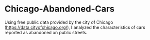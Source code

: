 # Chicago-Abandoned-Cars
Using free public data provided by the city of Chicago (https://data.cityofchicago.org/), I analyzed the characteristics of cars reported as abandoned on public streets.
